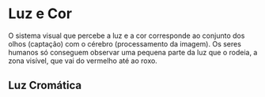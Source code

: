 # Luz e Cor

O sistema visual que percebe a luz e a cor corresponde ao conjunto dos olhos (captação) com o cérebro (processamento da imagem). Os seres humanos só conseguem observar uma pequena parte da luz que o rodeia, a zona visível, que vai do vermelho até ao roxo.

## Luz Cromática

